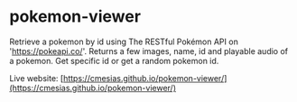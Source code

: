 # pokemon-viewer
Retrieve a pokemon by id using The RESTful Pokémon API on 'https://pokeapi.co/'. Returns a few images, name, id and playable audio of a pokemon. Get specific id or get a random pokemon id.

Live website: [https://cmesias.github.io/pokemon-viewer/](https://cmesias.github.io/pokemon-viewer/)

